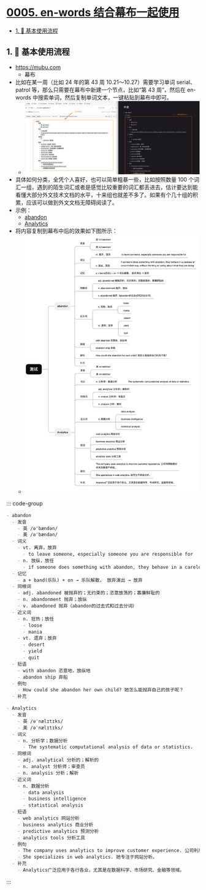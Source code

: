 # [0005. en-words 结合幕布一起使用](https://github.com/Tdahuyou/TNotes.en-notes/tree/main/notes/0005.%20en-words%20%E7%BB%93%E5%90%88%E5%B9%95%E5%B8%83%E4%B8%80%E8%B5%B7%E4%BD%BF%E7%94%A8)

<!-- region:toc -->
- [1. 📒 基本使用流程](#1--基本使用流程)
<!-- endregion:toc -->

## 1. 📒 基本使用流程

- https://mubu.com
  - 幕布
- 比如在某一周（比如 24 年的第 43 周 10.21～10.27）需要学习单词 serial、patrol 等，那么只需要在幕布中新建一个节点，比如“第 43 周”，然后在 en-words 中搜索单词，然后复制单词文本，一键粘贴到幕布中即可。
  - ![](assets/2024-10-26-19-27-01.png)
- 具体如何分类，全凭个人喜好，也可以简单粗暴一些，比如按照数量 100 个词汇一组，遇到的陌生词汇或者是感觉比较重要的词汇都丢进去，估计要达到能看懂大部分外文技术文档的水平，十来组也就差不多了。如果有个几十组的积累，应该可以做到外文文档无障碍阅读了。
- 示例：
  - [abandon](https://github.com/Tdahuyou/en-words/blob/main/abandon.md)
  - [Analytics](https://github.com/Tdahuyou/en-words/blob/main/Analytics.md)
- 将内容复制到幕布中后的效果如下图所示：
  - ![](assets/2025-02-05-20-53-25.png)

::: code-group

```md [abandon]
- abandon
  - 发音
    - 英 /ə'bændən/
    - 美 /ə'bændən/
  - 词义
    - vt. 离弃，放弃
      - to leave someone, especially someone you are responsible for
    - n. 放纵，放任
      - if someone does something with abandon, they behave in a careless or uncontrolled way, without thinking or caring about what they are doing
  - 记忆
    - a + band(乐队) + on → 乐队解散， 放弃演出 → 放弃
  - 同根词
    - adj. abandoned 被抛弃的；无约束的；恣意放荡的；寡廉鲜耻的
    - n. abandonment 抛弃；放纵
    - v. abandoned 抛弃（abandon的过去式和过去分词）
  - 近义词
    - n. 狂热；放任
      - loose
      - mania
    - vt. 遗弃；放弃
      - desert
      - yield
      - quit
  - 短语
    - with abandon 恣意地，放纵地
    - abandon ship 弃船
  - 例句
    - How could she abandon her own child? 她怎么能抛弃自己的孩子呢？
  - 补充
```

```md [Analytics]
- Analytics
  - 发音
    - 英 /əˈnælɪtɪks/
    - 美 /əˈnælɪtɪks/
  - 词义
    - n. 分析学；数据分析
      - The systematic computational analysis of data or statistics.
  - 同根词
    - adj. analytical 分析的；解析的
    - n. analyst 分析师；审查员
    - n. analysis 分析；解析
  - 近义词
    - n. 数据分析
      - data analysis
      - business intelligence
      - statistical analysis
  - 短语
    - web analytics 网站分析
    - business analytics 商业分析
    - predictive analytics 预测分析
    - analytics tools 分析工具
  - 例句
    - The company uses analytics to improve customer experience. 公司利用数据分析来改善客户体验。
    - She specializes in web analytics. 她专注于网站分析。
  - 补充
    - Analytics广泛应用于各行各业，尤其是在数据科学、市场研究、金融等领域。
```

:::
